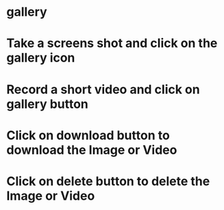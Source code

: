 # gallery

# Take a screens shot and click on the gallery icon

# Record a short video and click on gallery button

# Click on download button to download the Image or Video

# Click on delete button to delete the Image or Video
